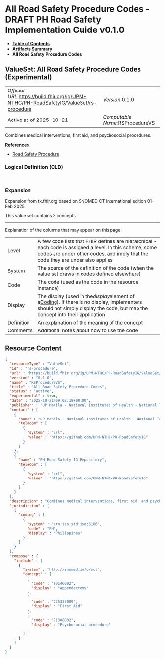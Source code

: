 # All Road Safety Procedure Codes - DRAFT PH Road Safety Implementation Guide v0.1.0

* [**Table of Contents**](toc.md)
* [**Artifacts Summary**](artifacts.md)
* **All Road Safety Procedure Codes**

## ValueSet: All Road Safety Procedure Codes (Experimental) 

| | |
| :--- | :--- |
| *Official URL*:https://build.fhir.org/ig/UPM-NTHC/PH-RoadSafetyIG/ValueSet/rs-procedure | *Version*:0.1.0 |
| Active as of 2025-10-21 | *Computable Name*:RSProcedureVS |

 
Combines medical interventions, first aid, and psychosocial procedures. 

 **References** 

* [Road Safety Procedure](StructureDefinition-RS-Procedure.md)

### Logical Definition (CLD)

 

### Expansion

Expansion from tx.fhir.org based on SNOMED CT International edition 01-Feb 2025

This value set contains 3 concepts

-------

 Explanation of the columns that may appear on this page: 

| | |
| :--- | :--- |
| Level | A few code lists that FHIR defines are hierarchical - each code is assigned a level. In this scheme, some codes are under other codes, and imply that the code they are under also applies |
| System | The source of the definition of the code (when the value set draws in codes defined elsewhere) |
| Code | The code (used as the code in the resource instance) |
| Display | The display (used in the*display*element of a[Coding](http://hl7.org/fhir/R4/datatypes.html#Coding)). If there is no display, implementers should not simply display the code, but map the concept into their application |
| Definition | An explanation of the meaning of the concept |
| Comments | Additional notes about how to use the code |



## Resource Content

```json
{
  "resourceType" : "ValueSet",
  "id" : "rs-procedure",
  "url" : "https://build.fhir.org/ig/UPM-NTHC/PH-RoadSafetyIG/ValueSet/rs-procedure",
  "version" : "0.1.0",
  "name" : "RSProcedureVS",
  "title" : "All Road Safety Procedure Codes",
  "status" : "active",
  "experimental" : true,
  "date" : "2025-10-21T09:02:18+00:00",
  "publisher" : "UP Manila - National Institutes of Health - National Telehealth Center",
  "contact" : [
    {
      "name" : "UP Manila - National Institutes of Health - National Telehealth Center",
      "telecom" : [
        {
          "system" : "url",
          "value" : "https://github.com/UPM-NTHC/PH-RoadSafetyIG"
        }
      ]
    },
    {
      "name" : "PH Road Safety IG Repository",
      "telecom" : [
        {
          "system" : "url",
          "value" : "https://github.com/UPM-NTHC/PH-RoadSafetyIG"
        }
      ]
    }
  ],
  "description" : "Combines medical interventions, first aid, and psychosocial procedures.",
  "jurisdiction" : [
    {
      "coding" : [
        {
          "system" : "urn:iso:std:iso:3166",
          "code" : "PH",
          "display" : "Philippines"
        }
      ]
    }
  ],
  "compose" : {
    "include" : [
      {
        "system" : "http://snomed.info/sct",
        "concept" : [
          {
            "code" : "80146002",
            "display" : "Appendectomy"
          },
          {
            "code" : "225337009",
            "display" : "First Aid"
          },
          {
            "code" : "71388002",
            "display" : "Psychosocial procedure"
          }
        ]
      }
    ]
  }
}

```
